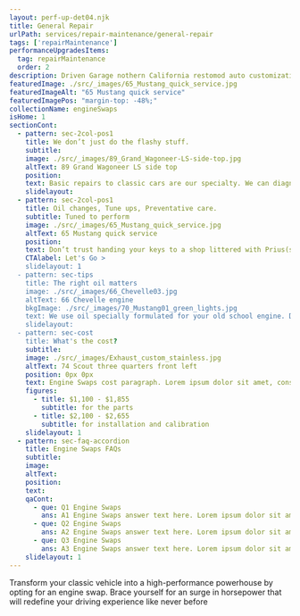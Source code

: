 ```yaml
---
layout: perf-up-det04.njk
title: General Repair
urlPath: services/repair-maintenance/general-repair
tags: ['repairMaintenance']
performanceUpgradesItems:
  tag: repairMaintenance
  order: 2
description: Driven Garage nothern California restomod auto customization and repair shop
featuredImage: ./src/_images/65_Mustang_quick_service.jpg
featuredImageAlt: "65 Mustang quick service"
featuredImagePos: "margin-top: -48%;"
collectionName: engineSwaps
isHome: 1
sectionCont:
  - pattern: sec-2col-pos1
    title: We don’t just do the flashy stuff.
    subtitle: 
    image: ./src/_images/89_Grand_Wagoneer-LS-side-top.jpg
    altText: 89 Grand Wagoneer LS side top
    position: 
    text: Basic repairs to classic cars are our specialty. We can diagnose, repair and get you back to cruising in no time.
    slidelayout:
  - pattern: sec-2col-pos1
    title: Oil changes, Tune ups, Preventative care.
    subtitle: Tuned to perform
    image: ./src/_images/65_Mustang_quick_service.jpg
    altText: 65 Mustang quick service
    position: 
    text: Don’t trust handing your keys to a shop littered with Prius(s) (or is it Priii?) - bring it to the folks that know classics, muscle cars and old schools. It’s a rare occasion you’ll find a Honda in our shop (though some of our customer love us so much they force us to work on their daily drivers as well).
    CTAlabel: Let's Go >
    slidelayout: 1
  - pattern: sec-tips
    title: The right oil matters
    image: ./src/_images/66_Chevelle03.jpg
    altText: 66 Chevelle engine
    bkgImage: ./src/_images/70_Mustang01_green_lights.jpg
    text: We use oil specially formulated for your old school engine. Did you know the EPA mandated the removal of zinc additives from most motor oils? This means that the stuff the Quickee lube sells is bad for your classic car - it needs that Zinc to keep the cam and lifters alive. We use only high quality zinc enhanced oils for most classic cars.
    slidelayout:
  - pattern: sec-cost
    title: What's the cost?
    subtitle: 
    image: ./src/_images/Exhaust_custom_stainless.jpg
    altText: 74 Scout three quarters front left
    position: 0px 0px
    text: Engine Swaps cost paragraph. Lorem ipsum dolor sit amet, consectetur adipiscing elit. Cras vitae dolor id enim iaculis bibendum. Fusce ut pellentesque erat. Nunc vitae viverra massa. Duis placerat a augue in eleifend. Pellentesque ut neque ex. Ut non nisi ultrices, tincidunt nunc vitae, tincidunt orci. Donec cursus sagittis felis sed tempus. Ut et viverra arcu.
    figures:
      - title: $1,100 - $1,855
        subtitle: for the parts
      - title: $2,100 - $2,655
        subtitle: for installation and calibration
    slidelayout: 1
  - pattern: sec-faq-accordion
    title: Engine Swaps FAQs
    subtitle: 
    image: 
    altText: 
    position: 
    text: 
    qaCont:
      - que: Q1 Engine Swaps
        ans: A1 Engine Swaps answer text here. Lorem ipsum dolor sit amet, consectetur adipiscing elit. Cras vitae dolor id enim iaculis bibendum. Fusce ut pellentesque erat.
      - que: Q2 Engine Swaps
        ans: A2 Engine Swaps answer text here. Lorem ipsum dolor sit amet, consectetur adipiscing elit. Cras vitae dolor id enim iaculis bibendum. Fusce ut pellentesque erat.
      - que: Q3 Engine Swaps
        ans: A3 Engine Swaps answer text here. Lorem ipsum dolor sit amet, consectetur adipiscing elit. Cras vitae dolor id enim iaculis bibendum. Fusce ut pellentesque erat.
    slidelayout: 1
---
```


Transform your classic vehicle into a high-performance powerhouse by opting for an engine swap. Brace yourself for an surge in horsepower that will redefine your driving experience like never before